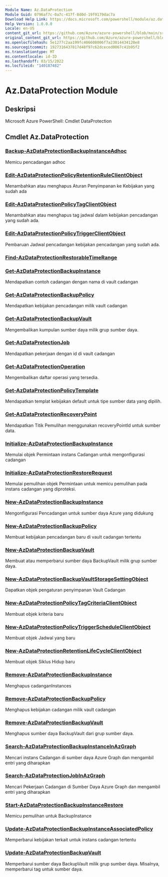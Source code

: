 ```yaml
---
Module Name: Az.DataProtection
Module Guid: 0796af7c-0a7c-417f-8d0d-19f9179dac7a
Download Help Link: https://docs.microsoft.com/powershell/module/az.dataprotection
Help Version: 1.0.0.0
Locale: en-US
content_git_url: https://github.com/Azure/azure-powershell/blob/main/src/DataProtection/help/Az.DataProtection.md
original_content_git_url: https://github.com/Azure/azure-powershell/blob/main/src/DataProtection/help/Az.DataProtection.md
ms.openlocfilehash: 5e1277c2aa199fc406608006f7a23014434120e8
ms.sourcegitcommit: 1927316437817d48f97c62dceced0067c41b95f2
ms.translationtype: MT
ms.contentlocale: id-ID
ms.lasthandoff: 03/15/2022
ms.locfileid: "140187482"
---
```

# Az.DataProtection Module
## Deskripsi
Microsoft Azure PowerShell: Cmdlet DataProtection

## Cmdlet Az.DataProtection
### [Backup-AzDataProtectionBackupInstanceAdhoc](Backup-AzDataProtectionBackupInstanceAdhoc.md)
Memicu pencadangan adhoc

### [Edit-AzDataProtectionPolicyRetentionRuleClientObject](Edit-AzDataProtectionPolicyRetentionRuleClientObject.md)
Menambahkan atau menghapus Aturan Penyimpanan ke Kebijakan yang sudah ada

### [Edit-AzDataProtectionPolicyTagClientObject](Edit-AzDataProtectionPolicyTagClientObject.md)
Menambahkan atau menghapus tag jadwal dalam kebijakan pencadangan yang sudah ada.

### [Edit-AzDataProtectionPolicyTriggerClientObject](Edit-AzDataProtectionPolicyTriggerClientObject.md)
Pembaruan Jadwal pencadangan kebijakan pencadangan yang sudah ada.

### [Find-AzDataProtectionRestorableTimeRange](Find-AzDataProtectionRestorableTimeRange.md)


### [Get-AzDataProtectionBackupInstance](Get-AzDataProtectionBackupInstance.md)
Mendapatkan contoh cadangan dengan nama di vault cadangan

### [Get-AzDataProtectionBackupPolicy](Get-AzDataProtectionBackupPolicy.md)
Mendapatkan kebijakan pencadangan milik vault cadangan

### [Get-AzDataProtectionBackupVault](Get-AzDataProtectionBackupVault.md)
Mengembalikan kumpulan sumber daya milik grup sumber daya.

### [Get-AzDataProtectionJob](Get-AzDataProtectionJob.md)
Mendapatkan pekerjaan dengan id di vault cadangan

### [Get-AzDataProtectionOperation](Get-AzDataProtectionOperation.md)
Mengembalikan daftar operasi yang tersedia.

### [Get-AzDataProtectionPolicyTemplate](Get-AzDataProtectionPolicyTemplate.md)
Mendapatkan templat kebijakan default untuk tipe sumber data yang dipilih.

### [Get-AzDataProtectionRecoveryPoint](Get-AzDataProtectionRecoveryPoint.md)
Mendapatkan Titik Pemulihan menggunakan recoveryPointId untuk sumber data.

### [Initialize-AzDataProtectionBackupInstance](Initialize-AzDataProtectionBackupInstance.md)
Memulai objek Permintaan instans Cadangan untuk mengonfigurasi cadangan

### [Initialize-AzDataProtectionRestoreRequest](Initialize-AzDataProtectionRestoreRequest.md)
Memulai pemulihan objek Permintaan untuk memicu pemulihan pada instans cadangan yang diproteksi.

### [New-AzDataProtectionBackupInstance](New-AzDataProtectionBackupInstance.md)
Mengonfigurasi Pencadangan untuk sumber daya Azure yang didukung

### [New-AzDataProtectionBackupPolicy](New-AzDataProtectionBackupPolicy.md)
Membuat kebijakan pencadangan baru di vault cadangan tertentu

### [New-AzDataProtectionBackupVault](New-AzDataProtectionBackupVault.md)
Membuat atau memperbarui sumber daya BackupVault milik grup sumber daya.

### [New-AzDataProtectionBackupVaultStorageSettingObject](New-AzDataProtectionBackupVaultStorageSettingObject.md)
Dapatkan objek pengaturan penyimpanan Vault Cadangan

### [New-AzDataProtectionPolicyTagCriteriaClientObject](New-AzDataProtectionPolicyTagCriteriaClientObject.md)
Membuat objek kriteria baru

### [New-AzDataProtectionPolicyTriggerScheduleClientObject](New-AzDataProtectionPolicyTriggerScheduleClientObject.md)
Membuat objek Jadwal yang baru

### [New-AzDataProtectionRetentionLifeCycleClientObject](New-AzDataProtectionRetentionLifeCycleClientObject.md)
Membuat objek Siklus Hidup baru

### [Remove-AzDataProtectionBackupInstance](Remove-AzDataProtectionBackupInstance.md)
Menghapus cadanganInstances

### [Remove-AzDataProtectionBackupPolicy](Remove-AzDataProtectionBackupPolicy.md)
Menghapus kebijakan cadangan milik vault cadangan

### [Remove-AzDataProtectionBackupVault](Remove-AzDataProtectionBackupVault.md)
Menghapus sumber daya BackupVault dari grup sumber daya.

### [Search-AzDataProtectionBackupInstanceInAzGraph](Search-AzDataProtectionBackupInstanceInAzGraph.md)
Mencari instans Cadangan di sumber daya Azure Graph dan mengambil entri yang diharapkan

### [Search-AzDataProtectionJobInAzGraph](Search-AzDataProtectionJobInAzGraph.md)
Mencari Pekerjaan Cadangan di Sumber Daya Azure Graph dan mengambil entri yang diharapkan

### [Start-AzDataProtectionBackupInstanceRestore](Start-AzDataProtectionBackupInstanceRestore.md)
Memicu pemulihan untuk BackupInstance

### [Update-AzDataProtectionBackupInstanceAssociatedPolicy](Update-AzDataProtectionBackupInstanceAssociatedPolicy.md)
Memperbarui kebijakan terkait untuk instans cadangan tertentu

### [Update-AzDataProtectionBackupVault](Update-AzDataProtectionBackupVault.md)
Memperbarui sumber daya BackupVault milik grup sumber daya.
Misalnya, memperbarui tag untuk sumber daya.

